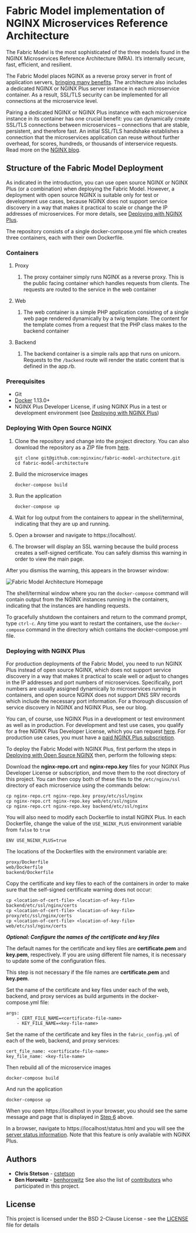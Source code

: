 # Fabric Model implementation of NGINX Microservices Reference Architecture

The Fabric Model is the most sophisticated of the three models found in the NGINX Microservices Reference Architecture (MRA). It’s internally secure, fast, efficient, and resilient.

The Fabric Model places NGINX as a reverse proxy server in front of application servers, [bringing many benefits](https://www.nginx.com/blog/microservices-reference-architecture-nginx-fabric-model/). The architecture also includes a dedicated NGINX or NGINX Plus server instance in each microservice container. As a result, SSL/TLS security can be implemented for all connections at the microservice level.

Pairing a dedicated NGINX or NGINX Plus instance with each microservice instance in its container has one crucial benefit: you can dynamically create SSL/TLS connections between microservices – connections that are stable, persistent, and therefore fast. An initial SSL/TLS handshake establishes a connection that the microservices application can reuse without further overhead, for scores, hundreds, or thousands of interservice requests.
Read more on the [NGINX blog](https://www.nginx.com/blog/microservices-reference-architecture-nginx-fabric-model/).

## Structure of the Fabric Model Deployment

As indicated in the introduction, you can use open source NGINX or NGINX Plus (or a combination) when deploying the Fabric Model. However, a deployment with open source NGINX is suitable only for test or development use cases, because NGINX does not support service discovery in a way that makes it practical to scale or change the IP addresses of microservices. For more details, see [Deploying with NGINX Plus](#deploying-with-nginx-plus).

The repository consists of a single docker-compose.yml file which creates three containers, each with their own Dockerfile.

### Containers

1. Proxy
    1. The proxy container simply runs NGINX as a reverse proxy. This is the public facing container which handles requests from clients. The requests are routed to the service in the web container

1. Web
    1. The web container is a simple PHP application consisting of a single web page rendered dynamically by a twig template. The content for the template comes from a request that the PHP class makes to the backend container

1. Backend
    1. The backend container is a simple rails app that runs on unicorn. Requests to the ```/backend``` route will render the static content that is defined in the app.rb.

### Prerequisites

* Git
* [Docker](https://www.docker.com/community-edition) 1.13.0+
* NGINX Plus Developer License, if using NGINX Plus in a test or development environment (see [Deploying with NGINX
   Plus](https://github.com/nginxinc/fabric-model-architecture/#deploying-with-nginx-plus))

### <a href="#" id="deploying-with-nginx"></a>Deploying With Open Source NGINX

1. Clone the repository and change into the project directory. You can also download the repository as a ZIP file from [here](https://github.com/nginxinc/fabric-model-architecture/archive/master.zip).

   ```
   git clone git@github.com:nginxinc/fabric-model-architecture.git
   cd fabric-model-architecture
   ```
2. Build the microservice images
   ```
   docker-compose build
   ```
3. Run the application
   ```
   docker-compose up
   ```
4. Wait for log output from the containers to appear in the shell/terminal, indicating that they are up and running.
5. Open a browser and navigate to https://localhost/.
6. The browser will display an SSL warning because the build process creates a self-signed certificate. You can safely dismiss this warning in order to view the main page.

After you dismiss the warning, this appears in the browser window:

![Fabric Model Architecture Homepage](https://github.com/nginxinc/fabric-model-architecture/blob/master/fabric_model_home.png "Fabric Model Home Page")

The shell/terminal window where you ran the ```docker-compose``` command will contain output from the NGINX instances running in the containers, indicating that the instances are handling requests.

To gracefully shutdown the containers and return to the command prompt, type ```ctrl-c```.
Any time you want to restart the containers, use the ```docker-compose``` command in the directory which contains the docker-compose.yml file.

### <a href="#" id="deploying-with-nginx-plus"></a>Deploying with NGINX Plus

For production deployments of the Fabric Model, you need to run NGINX Plus instead of open source NGINX, which does not support service discovery in a way that makes it practical to scale well or adjust to changes in the IP addresses and port numbers of microservices. Specifically, port numbers are usually assigned dynamically to microservices running in containers, and open source NGINX does not support DNS SRV records which include the necessary port information. For a thorough discussion of service discovery in NGINX and NGINX Plus, see our blog.

You can, of course, use NGINX Plus in a development or test environment as well as in production. For development and test use cases, you qualify for a free NGINX Plus Developer License, which you can request [here](https://www.nginx.com/developer-license/). For production use cases, you must have a [paid NGINX Plus subscription](https://www.nginx.com/products/pricing/).

To deploy the Fabric Model with NGINX Plus, first perform the steps in [Deploying with Open Source NGINX](https://github.com/nginxinc/fabric-model-architecture/#deploying-with-nginx-plus) then, perform the following steps:

Download the **nginx-repo.crt** and **nginx-repo.key** files for your NGINX Plus Developer License or subscription, and move them to the root directory of this project. You can then copy both of these files to the `/etc/nginx/ssl` directory of each microservice using the commands below:
```
cp nginx-repo.crt nginx-repo.key proxy/etc/ssl/nginx
cp nginx-repo.crt nginx-repo.key web/etc/ssl/nginx
cp nginx-repo.crt nginx-repo.key backend/etc/ssl/nginx
```
You will also need to modify each Dockerfile to install NGINX Plus. In each Dockerfile, change the value of the `USE_NGINX_PLUS` environment variable from `false` to `true`
```
ENV USE_NGINX_PLUS=true
```
The locations of the Dockerfiles with the environment variable are:
```
proxy/Dockerfile
web/Dockerfile
backend/Dockerfile
```
Copy the certificate and key files to each of the containers in order to make sure that the self-signed certificate warning does not occur:
```
cp <location-of-cert-file> <location-of-key-file> backend/etc/ssl/nginx/certs
cp <location-of-cert-file> <location-of-key-file> proxy/etc/ssl/nginx/certs
cp <location-of-cert-file> <location-of-key-file> web/etc/ssl/nginx/certs
```

***Optional: Configure the names of the certificate and key files***
 
The default names for the certificate and key files are **certificate.pem** and **key.pem**, respectively. If you are using different file names, it is necessary to update some of the configuration files. 

This step is not necessary if the file names are **certificate.pem** and **key.pem**.

Set the name of the certificate and key files under each of the web, backend, and proxy services as build arguments in the docker-compose.yml file:
```
args:
	- CERT_FILE_NAME=<certificate-file-name>
	- KEY_FILE_NAME=<key-file-name>

```
Set the name of the certificate and key files in the ```fabric_config.yml``` of each of the web, backend, and proxy services:
```
cert_file_name: <certificate-file-name>
key_file_name: <key-file-name>

```
Then rebuild all of the microservice images
```
docker-compose build
```
And run the application
```
docker-compose up
```
When you open https://localhost in your browser, you should see the same message and page that is displayed in [Step 6](#step-six) above.

In a browser, navigate to https://localhost/status.html and you will see the [server status information](https://www.nginx.com/products/live-activity-monitoring/). Note that this feature is only available with NGINX Plus.

## Authors
* **Chris Stetson** - [cstetson](https://github.com/cstetson)
* **Ben Horowitz** - [benhorowitz](https://github.com/benhorowitz)
See also the list of [contributors](https://github.com/nginxinc/fabric-model-architecture/contributors) who participated in this project.
## License
This project is licensed under the BSD 2-Clause License - see the [LICENSE](LICENSE) file for details
